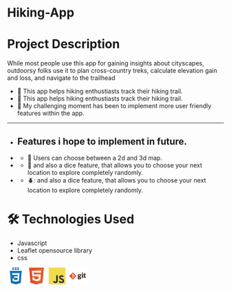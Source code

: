 # Hiking-App

# Project Description
While most people use this app for gaining insights about cityscapes, outdoorsy folks use it to plan cross-country treks, calculate elevation gain and loss, and navigate to the trailhead

- :telescope: This app helps hiking enthustiasts track their hiking trail.
- :seedling: This app helps hiking enthustiasts track their hiking trail.
- :telescope: My challenging moment has been to implement more user friendly features within the app.

---
- ## Features i hope to implement in future.
- - :telescope: Users can choose between a 2d and 3d map.
- - :telescope: and also a dice feature, that  allows you to choose your next location to explore completely randomly.
- - 🪲: and also a dice feature, that  allows you to choose your next location to explore completely randomly.

# :hammer_and_wrench: Technologies Used
- Javascript
- Leaflet opensource library
- css

<div>
  <img src="https://github.com/devicons/devicon/blob/master/icons/css3/css3-plain-wordmark.svg"  title="CSS3" alt="CSS" width="40" height="40"/>&nbsp;
  <img src="https://github.com/devicons/devicon/blob/master/icons/html5/html5-original.svg" title="HTML5" alt="HTML" width="40" height="40"/>&nbsp;
  <img src="https://github.com/devicons/devicon/blob/master/icons/javascript/javascript-original.svg" title="JavaScript" alt="JavaScript" width="40" height="40"/>&nbsp;
  <img src="https://github.com/devicons/devicon/blob/master/icons/git/git-original-wordmark.svg" title="Git" **alt="Git" width="40" height="40"/>
</div>
